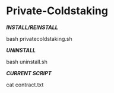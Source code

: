 # Private-Coldstaking

***INSTALL/REINSTALL***

bash privatecoldstaking.sh


***UNINSTALL***

bash uninstall.sh


***CURRENT SCRIPT***

cat contract.txt
